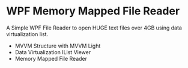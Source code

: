 # WPF Memory Mapped File Reader


A Simple WPF File Reader to open HUGE text files over 4GB using data virtualization list.

- MVVM Structure with MVVM Light
- Data Virtualization IList Viewer
- Memory Mapped File Reader




